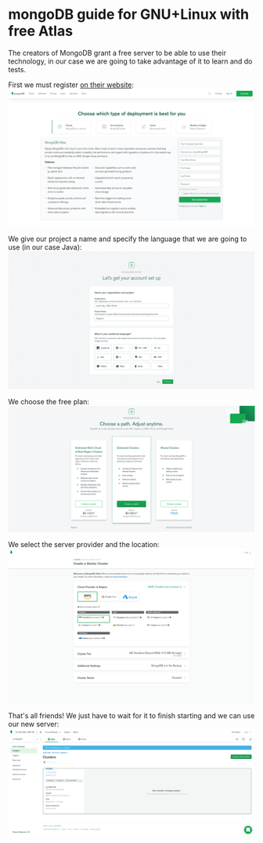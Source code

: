 # mongoDB guide for GNU+Linux with free Atlas
The creators of MongoDB grant a free server to be able to use their technology, in our case we are going to take advantage of it to learn and do tests.

First we must register [on their website](https://www.mongodb.com/cloud/atlas):
![First image](/images/007.png)

We give our project a name and specify the language that we are going to use (in our case Java):
![Second Image](/images/010.png)

We choose the free plan:
![Third image](/images/013.png)

We select the server provider and the location:
![Fourth image](/images/016.png)

That's all friends! We just have to wait for it to finish starting and we can use our new server:
![Fifth image](/images/019.png)